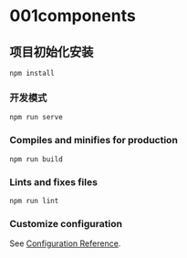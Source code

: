 # 001components

## 项目初始化安装
```
npm install
```

### 开发模式
```
npm run serve
```

### Compiles and minifies for production
```
npm run build
```

### Lints and fixes files
```
npm run lint
```

### Customize configuration
See [Configuration Reference](https://cli.vuejs.org/config/).
